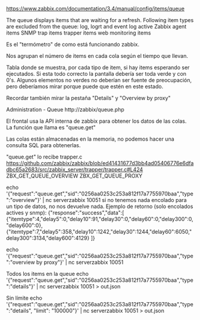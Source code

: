 https://www.zabbix.com/documentation/3.4/manual/config/items/queue

The queue displays items that are waiting for a refresh.
Following item types are excluded from the queue:
  log, logrt and event log active Zabbix agent items
  SNMP trap items
  trapper items
  web monitoring items

Es el "termómetro" de como está funcionando zabbix.

Nos agrupan el número de items en cada cola según el tiempo que llevan.

Tabla donde se muestra, por cada tipo de item, si hay items esperando ser ejecutados.
Si esta todo correcto la pantalla debería ser toda verde y con 0's.
Algunos elementos no verdes no deberían ser fuente de preocupación, pero deberíamos mirar porque puede que estén en este estado.

Recordar también mirar la pestaña "Details" y "Overview by proxy"

Administration - Queue
http://zabbix/queue.php



El frontal usa la API interna de zabbix para obtener los datos de las colas.
La función que llama es "queue.get"

Las colas están almacenadas en la memoria, no podemos hacer una consulta SQL para obtenerlas.


"queue.get" lo recibe trapper.c
https://github.com/zabbix/zabbix/blob/ed41431677d3bb4ad05406776e6dfadbc65a2683/src/zabbix_server/trapper/trapper.c#L424
ZBX_GET_QUEUE_OVERVIEW
ZBX_GET_QUEUE_PROXY



echo '{"request":"queue.get","sid":"0256aa0253c253a812f17a7755970baa","type":"overview"}' | nc serverzabbix 10051
  si no tenemos nada encolado para un tipo de datos, no nos devuelve nada.
  Ejemplo de retorno (solo encolados actives y snmp):
  {"response":"success","data":[
    {"itemtype":4,"delay5":0,"delay10":91,"delay30":0,"delay60":0,"delay300":0,"delay600":0},
    {"itemtype":7,"delay5":358,"delay10":1242,"delay30":1244,"delay60":6050,"delay300":3134,"delay600":4129}
  ]}

echo '{"request":"queue.get","sid":"0256aa0253c253a812f17a7755970baa","type":"overview by proxy"}' | nc serverzabbix 10051


Todos los items en la queue
echo '{"request":"queue.get","sid":"0256aa0253c253a812f17a7755970baa","type":"details"}' | nc serverzabbix 10051 > out.json

Sin límite
echo '{"request":"queue.get","sid":"0256aa0253c253a812f17a7755970baa","type":"details", "limit": "100000"}' | nc serverzabbix 10051 > out.json
